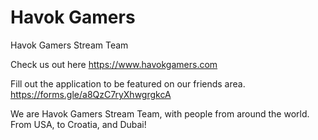 # Havok Gamers
Havok Gamers Stream Team

Check us out here https://www.havokgamers.com 

Fill out the application to be featured on our friends area. https://forms.gle/a8QzC7ryXhwgrgkcA

We are Havok Gamers Stream Team, with people from around the world. From USA, to Croatia, and Dubai!
